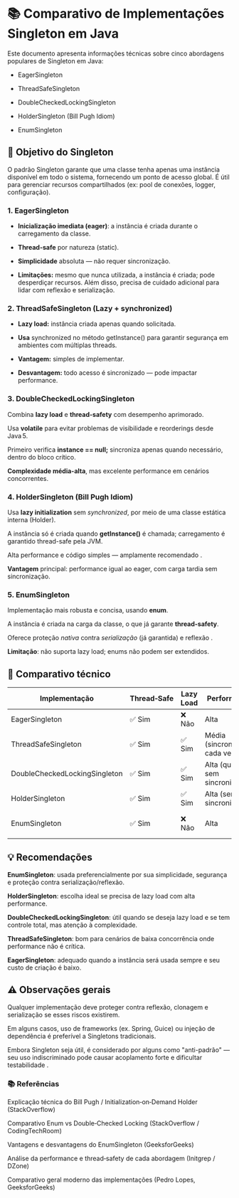 # 📚 Comparativo de Implementações Singleton em Java
Este documento apresenta informações técnicas sobre cinco abordagens populares de Singleton em Java:

* EagerSingleton

* ThreadSafeSingleton

* DoubleCheckedLockingSingleton

* HolderSingleton (Bill Pugh Idiom)

* EnumSingleton

## 🎯 Objetivo do Singleton
O padrão Singleton garante que uma classe tenha apenas uma instância disponível em todo o sistema, fornecendo um ponto de acesso global. É útil para gerenciar recursos compartilhados (ex: pool de conexões, logger, configuração).

### 1. EagerSingleton

* **Inicialização imediata (eager)**: a instância é criada durante o carregamento da classe.

* **Thread-safe** por natureza (static).

* **Simplicidade** absoluta — não requer sincronização.

* **Limitações:** mesmo que nunca utilizada, a instância é criada; pode desperdiçar recursos. Além disso, precisa de cuidado adicional para lidar com reflexão e serialização.

### 2. ThreadSafeSingleton (Lazy + synchronized)

* **Lazy load:** instância criada apenas quando solicitada.

* **Usa** synchronized no método getInstance() para garantir segurança em ambientes com múltiplas threads.

* **Vantagem:** simples de implementar.

* **Desvantagem:** todo acesso é sincronizado — pode impactar performance.

### 3. DoubleCheckedLockingSingleton
Combina **lazy load** e **thread-safety** com desempenho aprimorado.

Usa **volatile** para evitar problemas de visibilidade e reorderings desde Java 5.

Primeiro verifica **instance == null;** sincroniza apenas quando necessário, dentro do bloco crítico.

**Complexidade média-alta**, mas excelente performance em cenários concorrentes.

### 4. HolderSingleton (Bill Pugh Idiom)
Usa **lazy initialization** sem *synchronized*, por meio de uma classe estática interna (Holder).

A instância só é criada quando **getInstance()** é chamada; carregamento é garantido thread-safe pela JVM.

Alta performance e código simples — amplamente recomendado .

**Vantagem** principal: performance igual ao eager, com carga tardia sem sincronização.

### 5. EnumSingleton
Implementação mais robusta e concisa, usando **enum**.

A instância é criada na carga da classe, o que já garante **thread-safety**.

Oferece proteção *nativa* contra *serialização* (já garantida) e reflexão .

**Limitação**: não suporta lazy load; enums não podem ser extendidos.

## 🧩 Comparativo técnico
| Implementação | Thread‑Safe |	Lazy Load |	Performance | Serialização / Reflexão |	Complexidade |
|---------------|-------------|------------|-------------|-------------------------|---------------|
| EagerSingleton					| ✅ Sim		| ❌ Não	    | Alta	| Média					| Muito baixa
| ThreadSafeSingleton			| ✅ Sim		| ✅ Sim	    | Média (sincronizada cada vez)	| Média	| Baixa
| DoubleCheckedLockingSingleton	| ✅ Sim		| ✅ Sim	    | Alta (quase sem sincronização)	| Média	| Médio/alta
| HolderSingleton				| ✅ Sim		| ✅ Sim	    | Alta (sem sincronização)	 | Média		| Baixa
| EnumSingleton					| ✅ Sim		| ❌ Não 	| Alta	| Excel. (serialização/reflexão seguras)	| Muito baixa

## 💡 Recomendações
**EnumSingleton**: usada preferencialmente por sua simplicidade, segurança e proteção contra serialização/reflexão.

**HolderSingleton**: escolha ideal se precisa de lazy load com alta performance.

**DoubleCheckedLockingSingleton**: útil quando se deseja lazy load e se tem controle total, mas atenção à complexidade.

**ThreadSafeSingleton**: bom para cenários de baixa concorrência onde performance não é crítica.

**EagerSingleton**: adequado quando a instância será usada sempre e seu custo de criação é baixo.

## ⚠️ Observações gerais
Qualquer implementação deve proteger contra reflexão, clonagem e serialização se esses riscos existirem.

Em alguns casos, uso de frameworks (ex. Spring, Guice) ou injeção de dependência é preferível a Singletons tradicionais.

Embora Singleton seja útil, é considerado por alguns como "anti-padrão" — seu uso indiscriminado pode causar acoplamento forte e dificultar testabilidade .

### 📚 Referências
Explicação técnica do Bill Pugh / Initialization‑on‑Demand Holder (StackOverflow)

Comparativo Enum vs Double‑Checked Locking (StackOverflow / CodingTechRoom)

Vantagens e desvantagens do EnumSingleton (GeeksforGeeks) 

Análise da performance e thread‑safety de cada abordagem (Initgrep / DZone) 

Comparativo geral moderno das implementações (Pedro Lopes, GeeksforGeeks)